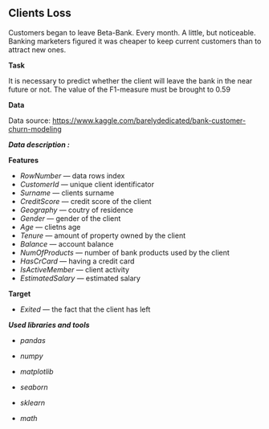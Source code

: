 ## Clients Loss


Customers began to leave Beta-Bank. Every month. A little, but noticeable. Banking marketers figured it was cheaper to keep current customers than to attract new ones.

**Task**

It is necessary to predict whether the client will leave the bank in the near future or not. The value of the F1-measure must be brought to 0.59

**Data**

Data source: https://www.kaggle.com/barelydedicated/bank-customer-churn-modeling

***Data description :***

**Features**

- *RowNumber* — data rows index
- *CustomerId* — unique client identificator
- *Surname* — clients surname
- *CreditScore* — credit score of the client
- *Geography* — coutry of residence
- *Gender* — gender of the client
- *Age* — clietns age
- *Tenure* — amount of property owned by the client 
- *Balance* — account balance
- *NumOfProducts* — number of bank products used by the client
- *HasCrCard* — having a credit card
- *IsActiveMember* — client activity
- *EstimatedSalary* — estimated salary

**Target**

- *Exited* — the fact that the client has left

***Used libraries and tools***

- *pandas*
- *numpy*
- *matplotlib*
- *seaborn*
- *sklearn*

- *math*

